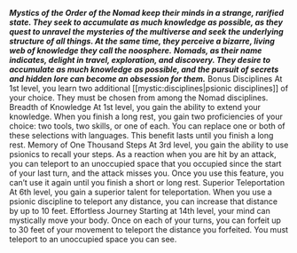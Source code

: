 ***Mystics of the Order of the Nomad keep their minds in a strange, rarified state. They seek to accumulate as much knowledge as possible, as they quest to unravel the mysteries of the multiverse and seek the underlying structure of all things. At the same time, they perceive a bizarre, living web of knowledge they call the noosphere.***
***Nomads, as their name indicates, delight in travel, exploration, and discovery. They desire to accumulate as much knowledge as possible, and the pursuit of secrets and hidden lore can become an obsession for them.***
Bonus Disciplines
At 1st level, you learn two additional [[mystic:disciplines|psionic disciplines]] of your choice. They must be chosen from among the Nomad disciplines.
Breadth of Knowledge
At 1st level, you gain the ability to extend your knowledge. When you finish a long rest, you gain two proficiencies of your choice: two tools, two skills, or one of each. You can replace one or both of these selections with languages. This benefit lasts until you finish a long rest.
Memory of One Thousand Steps
At 3rd level, you gain the ability to use psionics to recall your steps. As a reaction when you are hit by an attack, you can teleport to an unoccupied space that you occupied since the start of your last turn, and the attack misses you. Once you use this feature, you can’t use it again until you finish a short or long rest.
Superior Teleportation
At 6th level, you gain a superior talent for teleportation. When you use a psionic discipline to teleport any distance, you can increase that distance by up to 10 feet.
Effortless Journey
Starting at 14th level, your mind can mystically move your body. Once on each of your turns, you can forfeit up to 30 feet of your movement to teleport the distance you forfeited. You must teleport to an unoccupied space you can see.